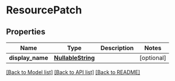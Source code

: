 # ResourcePatch

## Properties
Name | Type | Description | Notes
------------ | ------------- | ------------- | -------------
**display_name** | [**NullableString**](NullableString.md) |  | [optional] 

[[Back to Model list]](../README.md#documentation-for-models) [[Back to API list]](../README.md#documentation-for-api-endpoints) [[Back to README]](../README.md)

